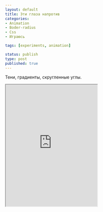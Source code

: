 ```yaml
---
layout: default
title: Эти глаза напротив
categories:
- Animation
- Boder-radius
- Css
- Играюсь

tags: [experiments, animation]

status: publish
type: post
published: true
---
```

Тени, градиенты, скругленные углы.<!--more-->

<iframe class="jsbin" style="height: 400px" src="http://jsbin.com/oSiCuNI/4/embed?output"></iframe>
